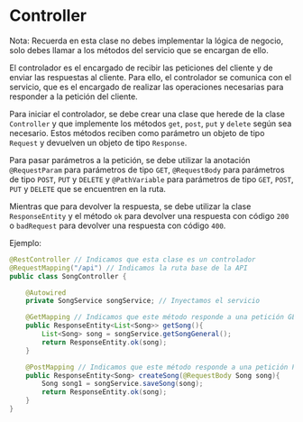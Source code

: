 # Controller

Nota: Recuerda en esta clase no debes implementar la lógica de negocio, solo debes llamar a los métodos del servicio que se encargan de ello.

El controlador es el encargado de recibir las peticiones del cliente y de enviar las respuestas al cliente. Para ello, el controlador se comunica con el servicio, que es el encargado de realizar las operaciones necesarias para responder a la petición del cliente.

Para iniciar el controlador, se debe crear una clase que herede de la clase `Controller` y que implemente los métodos `get`, `post`, `put` y `delete` según sea necesario. Estos métodos reciben como parámetro un objeto de tipo `Request` y devuelven un objeto de tipo `Response`.

Para pasar parámetros a la petición, se debe utilizar la anotación `@RequestParam` para parámetros de tipo `GET`, `@RequestBody` para parámetros de tipo `POST`, `PUT` y `DELETE` y `@PathVariable` para parámetros de tipo `GET`, `POST`, `PUT` y `DELETE` que se encuentren en la ruta.

Mientras que para devolver la respuesta, se debe utilizar la clase `ResponseEntity` y el método `ok` para devolver una respuesta con código `200` o `badRequest` para devolver una respuesta con código `400`.

Ejemplo:

```java
@RestController // Indicamos que esta clase es un controlador
@RequestMapping("/api") // Indicamos la ruta base de la API
public class SongController { 

    @Autowired 
    private SongService songService; // Inyectamos el servicio

    @GetMapping // Indicamos que este método responde a una petición GET
    public ResponseEntity<List<Song>> getSong(){
        List<Song> song = songService.getSongGeneral();
        return ResponseEntity.ok(song);
    }

    @PostMapping // Indicamos que este método responde a una petición POST
    public ResponseEntity<Song> createSong(@RequestBody Song song){
        Song song1 = songService.saveSong(song);
        return ResponseEntity.ok(song);
    }
}
```

